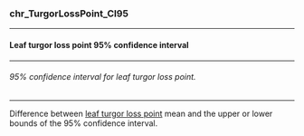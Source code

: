 ### chr_TurgorLossPoint_CI95



------
#### Leaf turgor loss point 95% confidence interval



------
###### 95% confidence interval for leaf turgor loss point.



------
Difference between [leaf turgor loss point](./chr_TLP.md) mean and the upper or lower bounds of the 95% confidence interval.